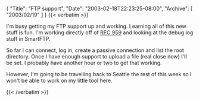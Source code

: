 {
  "Title": "FTP support",
  "Date": "2003-02-18T22:23:25-08:00",
  "Archive": [
    "2003/02/19"
  ]
}
{{< verbatim >}}
<P>I'm busy getting my FTP support up and working.  Learning all of this new stuff is fun.  I'm working directly off of <a href="http://www.faqs.org/rfcs/rfc959.html">RFC 959</a> and looking at the debug log stuff in SmartFTP.
<P>So far I can connect, log in, create a passive connection and list the root directory.  Once I have enough support to upload a file (real close now) I'll be set.  I probably have another hour or two to get that working.
<P>However, I'm going to be travelling back to Seattle the rest of this week so I won't be able to work on my little tool here.

{{< /verbatim >}}
